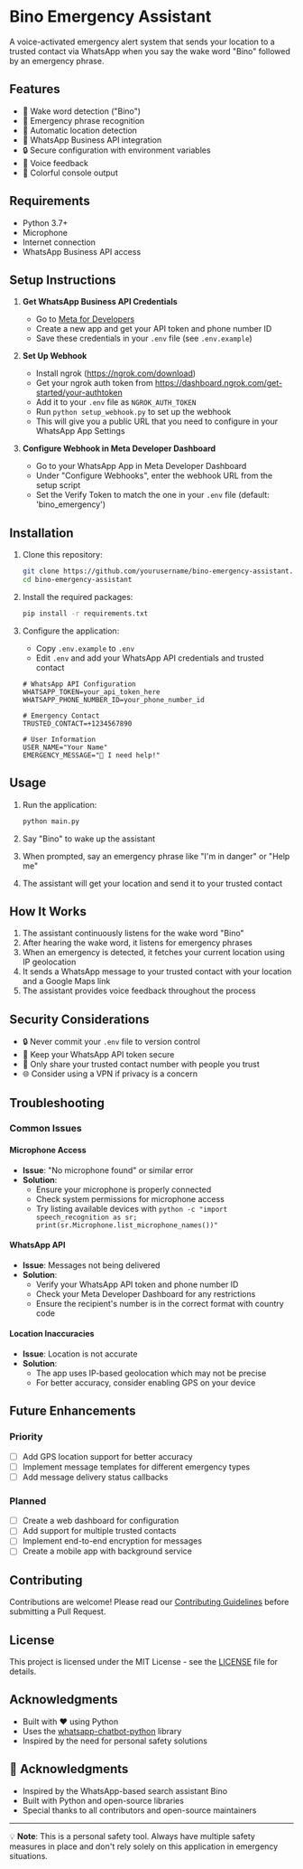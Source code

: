 # Bino Emergency Assistant

A voice-activated emergency alert system that sends your location to a trusted contact via WhatsApp when you say the wake word "Bino" followed by an emergency phrase.

## Features

- 🔔 Wake word detection ("Bino")
- 🚨 Emergency phrase recognition
- 📍 Automatic location detection
- 💬 WhatsApp Business API integration
- 🔒 Secure configuration with environment variables
- 🎤 Voice feedback
- 🎨 Colorful console output

## Requirements

- Python 3.7+
- Microphone
- Internet connection
- WhatsApp Business API access

## Setup Instructions

1. **Get WhatsApp Business API Credentials**
   - Go to [Meta for Developers](https://developers.facebook.com/docs/whatsapp/cloud-api/get-started)
   - Create a new app and get your API token and phone number ID
   - Save these credentials in your `.env` file (see `.env.example`)

2. **Set Up Webhook**
   - Install ngrok (https://ngrok.com/download)
   - Get your ngrok auth token from https://dashboard.ngrok.com/get-started/your-authtoken
   - Add it to your `.env` file as `NGROK_AUTH_TOKEN`
   - Run `python setup_webhook.py` to set up the webhook
   - This will give you a public URL that you need to configure in your WhatsApp App Settings

3. **Configure Webhook in Meta Developer Dashboard**
   - Go to your WhatsApp App in Meta Developer Dashboard
   - Under "Configure Webhooks", enter the webhook URL from the setup script
   - Set the Verify Token to match the one in your `.env` file (default: 'bino_emergency')

## Installation

1. Clone this repository:
   ```bash
   git clone https://github.com/yourusername/bino-emergency-assistant.git
   cd bino-emergency-assistant
   ```

2. Install the required packages:
   ```bash
   pip install -r requirements.txt
   ```

3. Configure the application:
   - Copy `.env.example` to `.env`
   - Edit `.env` and add your WhatsApp API credentials and trusted contact
   ```env
   # WhatsApp API Configuration
   WHATSAPP_TOKEN=your_api_token_here
   WHATSAPP_PHONE_NUMBER_ID=your_phone_number_id
   
   # Emergency Contact
   TRUSTED_CONTACT=+1234567890
   
   # User Information
   USER_NAME="Your Name"
   EMERGENCY_MESSAGE="🚨 I need help!"
   ```

## Usage

1. Run the application:
   ```bash
   python main.py
   ```

2. Say "Bino" to wake up the assistant
3. When prompted, say an emergency phrase like "I'm in danger" or "Help me"
4. The assistant will get your location and send it to your trusted contact

## How It Works

1. The assistant continuously listens for the wake word "Bino"
2. After hearing the wake word, it listens for emergency phrases
3. When an emergency is detected, it fetches your current location using IP geolocation
4. It sends a WhatsApp message to your trusted contact with your location and a Google Maps link
5. The assistant provides voice feedback throughout the process

## Security Considerations

- 🔒 Never commit your `.env` file to version control
- 🔑 Keep your WhatsApp API token secure
- 👥 Only share your trusted contact number with people you trust
- 🌐 Consider using a VPN if privacy is a concern

## Troubleshooting

### Common Issues

#### Microphone Access
- **Issue**: "No microphone found" or similar error
- **Solution**:
  - Ensure your microphone is properly connected
  - Check system permissions for microphone access
  - Try listing available devices with `python -c "import speech_recognition as sr; print(sr.Microphone.list_microphone_names())"`

#### WhatsApp API
- **Issue**: Messages not being delivered
- **Solution**:
  - Verify your WhatsApp API token and phone number ID
  - Check your Meta Developer Dashboard for any restrictions
  - Ensure the recipient's number is in the correct format with country code

#### Location Inaccuracies
- **Issue**: Location is not accurate
- **Solution**:
  - The app uses IP-based geolocation which may not be precise
  - For better accuracy, consider enabling GPS on your device

## Future Enhancements

### Priority
- [ ] Add GPS location support for better accuracy
- [ ] Implement message templates for different emergency types
- [ ] Add message delivery status callbacks

### Planned
- [ ] Create a web dashboard for configuration
- [ ] Add support for multiple trusted contacts
- [ ] Implement end-to-end encryption for messages
- [ ] Create a mobile app with background service

## Contributing

Contributions are welcome! Please read our [Contributing Guidelines](CONTRIBUTING.md) before submitting a Pull Request.

## License

This project is licensed under the MIT License - see the [LICENSE](LICENSE) file for details.

## Acknowledgments

- Built with ❤️ using Python
- Uses the [whatsapp-chatbot-python](https://github.com/green-api/whatsapp-chatbot-python) library
- Inspired by the need for personal safety solutions

## 🙏 Acknowledgments

- Inspired by the WhatsApp-based search assistant Bino
- Built with Python and open-source libraries
- Special thanks to all contributors and open-source maintainers

---

💡 **Note**: This is a personal safety tool. Always have multiple safety measures in place and don't rely solely on this application in emergency situations.
